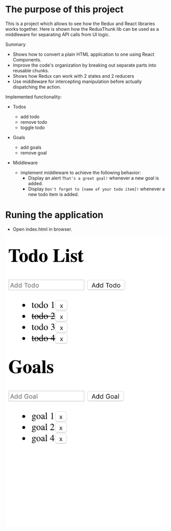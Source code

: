 # The purpose of this project
This is a project which allows to see how the Redux and React libraries works together. 
Here is shown how the ReduxThunk lib can be used as a middleware for separating API calls from UI logic.

Summary  
 - Shows how to convert a plain HTML application to one using React Components.   
 - Improve the code's organization by breaking out separate parts into reusable chunks. 
 - Shows how Redux can work with 2 states and 2 reducers
 - Use middleware for intercepting manipulation before actually dispatching the action.

Implemented functionality:

 * Todos 
   * add todo
   * remove todo
   * toggle todo  
  
 * Goals  
   * add goals
   * remove goal
    
 * Middleware
   * implement middleware to achieve the following behavior:  
     * Display an alert ` That's a great goal! ` whenever a new goal is added.
     * Display ` Don't forget to [name of your todo item]! ` whenever a new todo item is added.

# Runing the application
 - Open index.html in browser.
 

 ![ScreenShot](img/todos-goals-ui.png)
